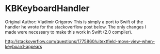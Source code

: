 # KBKeyboardHandler
Original Author: Vladimir Grigorov
This is simply a port to Swift of the handler he wrote for the stackoverflow post below. The only changes I made were necessary to make this work in Swift (2.0 compiler).

http://stackoverflow.com/questions/1775860/uitextfield-move-view-when-keyboard-appears
